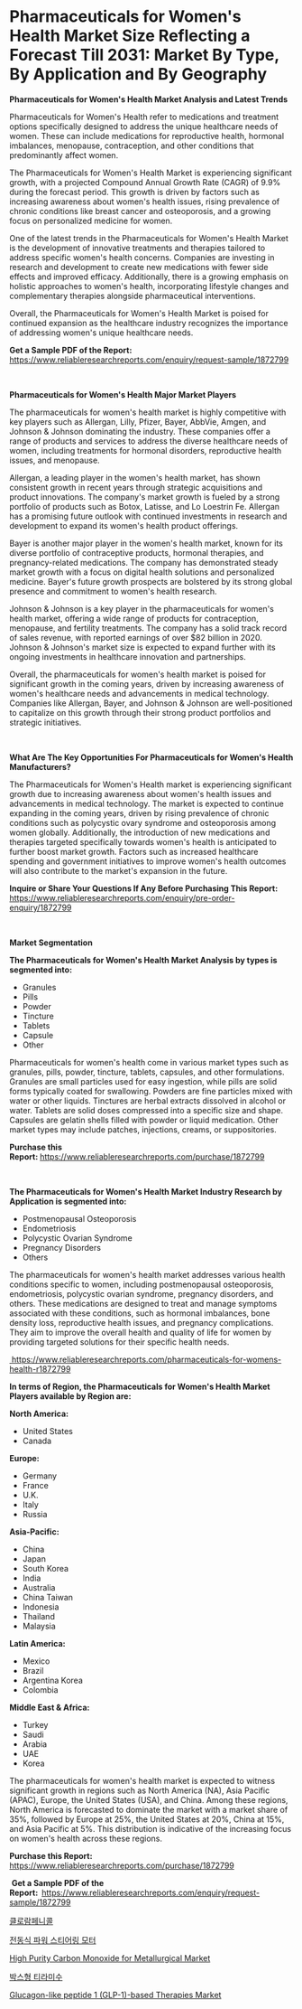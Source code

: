 <p><h1>Pharmaceuticals for Women's Health Market Size Reflecting a Forecast Till 2031: Market By Type, By Application and By Geography</h1></p><p><strong>Pharmaceuticals for Women's Health Market Analysis and Latest Trends</strong></p>
<p><p>Pharmaceuticals for Women's Health refer to medications and treatment options specifically designed to address the unique healthcare needs of women. These can include medications for reproductive health, hormonal imbalances, menopause, contraception, and other conditions that predominantly affect women.</p><p>The Pharmaceuticals for Women's Health Market is experiencing significant growth, with a projected Compound Annual Growth Rate (CAGR) of 9.9% during the forecast period. This growth is driven by factors such as increasing awareness about women's health issues, rising prevalence of chronic conditions like breast cancer and osteoporosis, and a growing focus on personalized medicine for women.</p><p>One of the latest trends in the Pharmaceuticals for Women's Health Market is the development of innovative treatments and therapies tailored to address specific women's health concerns. Companies are investing in research and development to create new medications with fewer side effects and improved efficacy. Additionally, there is a growing emphasis on holistic approaches to women's health, incorporating lifestyle changes and complementary therapies alongside pharmaceutical interventions.</p><p>Overall, the Pharmaceuticals for Women's Health Market is poised for continued expansion as the healthcare industry recognizes the importance of addressing women's unique healthcare needs.</p></p>
<p><strong>Get a Sample PDF of the Report:&nbsp;</strong> <a href="https://www.reliableresearchreports.com/enquiry/request-sample/1872799">https://www.reliableresearchreports.com/enquiry/request-sample/1872799</a></p>
<p>&nbsp;</p>
<p><strong>Pharmaceuticals for Women's Health Major Market Players</strong></p>
<p><p>The pharmaceuticals for women's health market is highly competitive with key players such as Allergan, Lilly, Pfizer, Bayer, AbbVie, Amgen, and Johnson & Johnson dominating the industry. These companies offer a range of products and services to address the diverse healthcare needs of women, including treatments for hormonal disorders, reproductive health issues, and menopause.</p><p>Allergan, a leading player in the women's health market, has shown consistent growth in recent years through strategic acquisitions and product innovations. The company's market growth is fueled by a strong portfolio of products such as Botox, Latisse, and Lo Loestrin Fe. Allergan has a promising future outlook with continued investments in research and development to expand its women's health product offerings.</p><p>Bayer is another major player in the women's health market, known for its diverse portfolio of contraceptive products, hormonal therapies, and pregnancy-related medications. The company has demonstrated steady market growth with a focus on digital health solutions and personalized medicine. Bayer's future growth prospects are bolstered by its strong global presence and commitment to women's health research.</p><p>Johnson & Johnson is a key player in the pharmaceuticals for women's health market, offering a wide range of products for contraception, menopause, and fertility treatments. The company has a solid track record of sales revenue, with reported earnings of over $82 billion in 2020. Johnson & Johnson's market size is expected to expand further with its ongoing investments in healthcare innovation and partnerships.</p><p>Overall, the pharmaceuticals for women's health market is poised for significant growth in the coming years, driven by increasing awareness of women's healthcare needs and advancements in medical technology. Companies like Allergan, Bayer, and Johnson & Johnson are well-positioned to capitalize on this growth through their strong product portfolios and strategic initiatives.</p></p>
<p>&nbsp;</p>
<p><strong>What Are The Key Opportunities For Pharmaceuticals for Women's Health Manufacturers?</strong></p>
<p><p>The Pharmaceuticals for Women's Health market is experiencing significant growth due to increasing awareness about women's health issues and advancements in medical technology. The market is expected to continue expanding in the coming years, driven by rising prevalence of chronic conditions such as polycystic ovary syndrome and osteoporosis among women globally. Additionally, the introduction of new medications and therapies targeted specifically towards women's health is anticipated to further boost market growth. Factors such as increased healthcare spending and government initiatives to improve women's health outcomes will also contribute to the market's expansion in the future.</p></p>
<p><strong>Inquire or Share Your Questions If Any Before Purchasing This Report:</strong> <a href="https://www.reliableresearchreports.com/enquiry/pre-order-enquiry/1872799">https://www.reliableresearchreports.com/enquiry/pre-order-enquiry/1872799</a></p>
<p>&nbsp;</p>
<p><strong>Market Segmentation</strong></p>
<p><strong>The Pharmaceuticals for Women's Health Market Analysis by types is segmented into:</strong></p>
<p><ul><li>Granules</li><li>Pills</li><li>Powder</li><li>Tincture</li><li>Tablets</li><li>Capsule</li><li>Other</li></ul></p>
<p><p>Pharmaceuticals for women's health come in various market types such as granules, pills, powder, tincture, tablets, capsules, and other formulations. Granules are small particles used for easy ingestion, while pills are solid forms typically coated for swallowing. Powders are fine particles mixed with water or other liquids. Tinctures are herbal extracts dissolved in alcohol or water. Tablets are solid doses compressed into a specific size and shape. Capsules are gelatin shells filled with powder or liquid medication. Other market types may include patches, injections, creams, or suppositories.</p></p>
<p><strong>Purchase this Report:&nbsp;</strong><a href="https://www.reliableresearchreports.com/purchase/1872799">https://www.reliableresearchreports.com/purchase/1872799</a></p>
<p>&nbsp;</p>
<p><strong>The Pharmaceuticals for Women's Health Market Industry Research by Application is segmented into:</strong></p>
<p><ul><li>Postmenopausal Osteoporosis</li><li>Endometriosis</li><li>Polycystic Ovarian Syndrome</li><li>Pregnancy Disorders</li><li>Others</li></ul></p>
<p><p>The pharmaceuticals for women's health market addresses various health conditions specific to women, including postmenopausal osteoporosis, endometriosis, polycystic ovarian syndrome, pregnancy disorders, and others. These medications are designed to treat and manage symptoms associated with these conditions, such as hormonal imbalances, bone density loss, reproductive health issues, and pregnancy complications. They aim to improve the overall health and quality of life for women by providing targeted solutions for their specific health needs.</p></p>
<p><a href="https://www.reliableresearchreports.com/pharmaceuticals-for-womens-health-r1872799">&nbsp;https://www.reliableresearchreports.com/pharmaceuticals-for-womens-health-r1872799</a></p>
<p><strong>In terms of Region, the Pharmaceuticals for Women's Health Market Players available by Region are:</strong></p>
<p>
    <p> <strong> North America: </strong>
        <ul>
            <li>United States</li>
            <li>Canada</li>
        </ul>
        </p> 
    <p> <strong> Europe: </strong>
        <ul>
            <li>Germany</li>
            <li>France</li>
            <li>U.K.</li>
            <li>Italy</li>
            <li>Russia</li>
        </ul>
        </p> 
    <p> <strong> Asia-Pacific: </strong>
        <ul>
            <li>China</li>
            <li>Japan</li>
            <li>South Korea</li>
            <li>India</li>
            <li>Australia</li>
            <li>China Taiwan</li>
            <li>Indonesia</li>
            <li>Thailand</li>
            <li>Malaysia</li>
        </ul>
        </p> 
    <p> <strong> Latin America: </strong>
        <ul>
            <li>Mexico</li>
            <li>Brazil</li>
            <li>Argentina Korea</li>
            <li>Colombia</li>
        </ul>
        </p> 
    <p> <strong> Middle East & Africa: </strong>
        <ul>
            <li>Turkey</li>
            <li>Saudi</li>
            <li>Arabia</li>
            <li>UAE</li>
            <li>Korea</li>
        </ul>
    </p>
    </p>
<p><p>The pharmaceuticals for women's health market is expected to witness significant growth in regions such as North America (NA), Asia Pacific (APAC), Europe, the United States (USA), and China. Among these regions, North America is forecasted to dominate the market with a market share of 35%, followed by Europe at 25%, the United States at 20%, China at 15%, and Asia Pacific at 5%. This distribution is indicative of the increasing focus on women's health across these regions.</p></p>
<p><strong>Purchase this Report: </strong><a href="https://www.reliableresearchreports.com/purchase/1872799">https://www.reliableresearchreports.com/purchase/1872799</a></p>
<p>&nbsp;<strong>Get a Sample PDF of the Report:&nbsp;&nbsp;</strong><a href="https://www.reliableresearchreports.com/enquiry/request-sample/1872799">https://www.reliableresearchreports.com/enquiry/request-sample/1872799</a></p>
<p><strong></strong></p>
<p><p><a href="https://github.com/khytkeqagplkzqvh/Market-Research-Report-List-2/blob/main/371693957655.md">클로람페니콜</a></p><p><a href="https://medium.com/@hershelkris/%EC%A0%84%EA%B8%B0%EC%8B%9D-%ED%8C%8C%EC%9B%8C-%EC%8A%A4%ED%8B%B0%EC%96%B4%EB%A7%81-%EB%AA%A8%ED%84%B0-%EC%8B%9C%EC%9E%A5-%EB%B6%84%EC%84%9D-%EA%B7%B8-%EC%97%B0%ED%8F%89%EA%B7%A0-%EC%84%B1%EC%9E%A5%EB%A5%A0-cagr-%EC%8B%9C%EC%9E%A5-%EC%84%B8%EB%B6%84%ED%99%94-%EB%B0%8F-%EC%84%B8%EA%B3%84-%EC%82%B0%EC%97%85-%EA%B0%9C%EC%9A%94-32c69d499801">전동식 파워 스티어링 모터</a></p><p><a href="https://issuu.com/reportprime-2/docs/high-purity-carbon-monoxide-for-metallurgical-mark">High Purity Carbon Monoxide for Metallurgical Market</a></p><p><a href="https://medium.com/@costelcaramitru2022/%EB%B0%95%EC%8A%A4-%ED%8B%B0%EB%9D%BC%EB%AF%B8%EC%88%98-%EC%8B%9C%EC%9E%A5-%EA%B7%9C%EB%AA%A8%EB%8A%94-%EA%B8%80%EB%A1%9C%EB%B2%8C-%EC%82%B0%EC%97%85%EC%97%90%EC%84%9C-%EC%B5%9C%EC%A0%81%EC%9D%98-%EB%A7%88%EC%BC%80%ED%8C%85-%EC%B1%84%EB%84%90%EC%9D%84-%EB%B3%B4%EC%97%AC%EC%A4%8D%EB%8B%88%EB%8B%A4-8d5e63c296c0">박스형 티라미수</a></p><p><a href="https://github.com/cecuraprangm/Market-Research-Report-List-2/blob/main/glucagon-like-peptide-1-glp-1-based-therapies-market.md">Glucagon-like peptide 1 (GLP-1)-based Therapies Market</a></p></p>